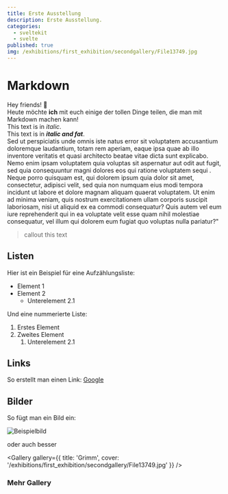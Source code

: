 ```yaml
---
title: Erste Ausstellung
description: Erste Ausstellung.
categories:
  - sveltekit
  - svelte
published: true
img: /exhibitions/first_exhibition/secondgallery/File13749.jpg
---
```


<script>
  import Gallery from "$components/markdown/gallery/Gallery.svelte"
  import Note from "$components/markdown/Note.svelte"

  const gallery = {
    title: 'titolo',
    cover: '/exhibitions/first_exhibition/firstgallery/00001.png',
    images: [{
      src: '/exhibitions/first_exhibition/firstgallery/00002.png',
      caption: "halloWorld"
    },
    {
      src: '/exhibitions/first_exhibition/firstgallery/00003.png',
      caption: "halloWorld"
    },
    {
      src: '/exhibitions/first_exhibition/secondgallery/File13749.jpg',
      caption: "halloWorld"
    }]
  }
    const gallery2 = {
    title: 'titolo',
    cover: '/exhibitions/first_exhibition/firstgallery/00005.png',
    images: [{
      src: '/exhibitions/first_exhibition/firstgallery/00006.png',
      caption: "halloWorld"
    },
    {
      src: '/exhibitions/first_exhibition/firstgallery/00007.png',
      caption: "halloWorld"
    },
    {
      src: '/exhibitions/first_exhibition/secondgallery/File13749.jpg',
      caption: "halloWorld"
    }]
  }
</script>

# Markdown

Hey friends! 👋<br>
Heute möchte **ich** mit euch einige der tollen Dinge teilen, die man mit Markdown machen kann!<br>
This text is in _italic_.<br>
This text is in **_italic and fat_**.<br>
Sed ut perspiciatis unde omnis iste natus error sit voluptatem accusantium doloremque laudantium, totam rem aperiam, eaque ipsa quae ab illo inventore veritatis et quasi architecto beatae vitae dicta sunt explicabo. Nemo enim ipsam voluptatem quia voluptas sit aspernatur aut odit aut fugit, sed quia consequuntur magni dolores eos qui ratione voluptatem sequi <Note content="autem vel eum iure reprehenderit qui in ea voluptate velit esse quam nihil molestiae consequatur, vel illum qui dolorem eum fu" underlinedText="nesciunt" />. Neque porro quisquam est, qui dolorem ipsum quia dolor sit amet, consectetur, adipisci velit, sed quia non numquam eius modi tempora incidunt ut labore et dolore magnam aliquam quaerat voluptatem. Ut enim ad minima veniam, quis nostrum exercitationem ullam corporis suscipit laboriosam, nisi ut aliquid ex ea commodi consequatur? Quis autem vel eum iure reprehenderit qui in ea voluptate velit esse quam nihil molestiae consequatur, vel illum qui dolorem eum fugiat quo voluptas nulla pariatur?"

> callout this text

## Listen

Hier ist ein Beispiel für eine Aufzählungsliste:

- Element 1
- Element 2
  - Unterelement 2.1

Und eine nummerierte Liste:

1. Erstes Element
2. Zweites Element
   1. Unterelement 2.1

## Links

So erstellt man einen Link: [Google](https://www.google.com)

## Bilder

So fügt man ein Bild ein:

![Beispielbild](/exhibitions/first_exhibition/secondgallery/File13749.jpg)

oder auch besser

<Gallery gallery={{ title: 'Grimm', cover: '/exhibitions/first_exhibition/secondgallery/File13749.jpg' }} />

### Mehr Gallery

<div class="w-full flex flex-col gap-2">
  <Gallery gallery={gallery} className="h-fit" />
  <Gallery gallery={gallery2} className="h-fit"  />
</div>
